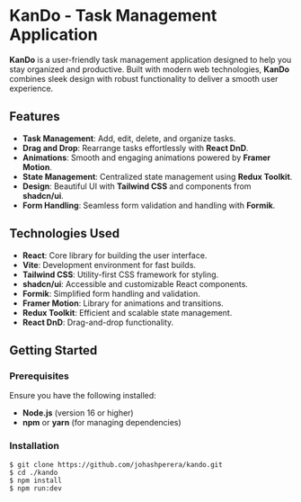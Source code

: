 # KanDo - Task Management Application

**KanDo** is a user-friendly task management application designed to help you stay organized and productive. Built with modern web technologies, **KanDo** combines sleek design with robust functionality to deliver a smooth user experience.

## Features

- **Task Management**: Add, edit, delete, and organize tasks.
- **Drag and Drop**: Rearrange tasks effortlessly with **React DnD**.
- **Animations**: Smooth and engaging animations powered by **Framer Motion**.
- **State Management**: Centralized state management using **Redux Toolkit**.
- **Design**: Beautiful UI with **Tailwind CSS** and components from **shadcn/ui**.
- **Form Handling**: Seamless form validation and handling with **Formik**.

## Technologies Used

- **React**: Core library for building the user interface.
- **Vite**: Development environment for fast builds.
- **Tailwind CSS**: Utility-first CSS framework for styling.
- **shadcn/ui**: Accessible and customizable React components.
- **Formik**: Simplified form handling and validation.
- **Framer Motion**: Library for animations and transitions.
- **Redux Toolkit**: Efficient and scalable state management.
- **React DnD**: Drag-and-drop functionality.

## Getting Started

### Prerequisites

Ensure you have the following installed:

- **Node.js** (version 16 or higher)
- **npm** or **yarn** (for managing dependencies)

### Installation

```
$ git clone https://github.com/johashperera/kando.git
$ cd ./kando
$ npm install
$ npm run:dev
```